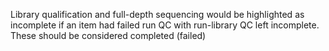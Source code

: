 Library qualification and full-depth sequencing would be highlighted as incomplete if an item had
failed run QC with run-library QC left incomplete. These should be considered completed (failed)
